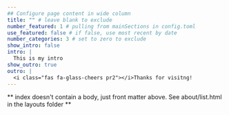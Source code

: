 ```yaml
---
## Configure page content in wide column
title: "" # leave blank to exclude
number_featured: 1 # pulling from mainSections in config.toml
use_featured: false # if false, use most recent by date
number_categories: 3 # set to zero to exclude
show_intro: false
intro: |
  This is my intro
show_outro: true
outro: |
  <i class="fas fa-glass-cheers pr2"></i>Thanks for visitng!
---
```


** index doesn't contain a body, just front matter above.
See about/list.html in the layouts folder **